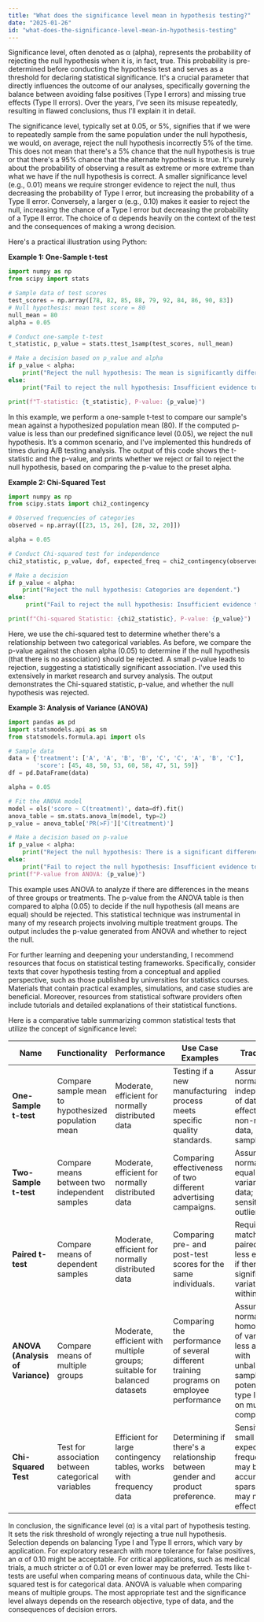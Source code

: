```yaml
---
title: "What does the significance level mean in hypothesis testing?"
date: "2025-01-26"
id: "what-does-the-significance-level-mean-in-hypothesis-testing"
---
```


Significance level, often denoted as α (alpha), represents the probability of rejecting the null hypothesis when it is, in fact, true. This probability is pre-determined before conducting the hypothesis test and serves as a threshold for declaring statistical significance. It's a crucial parameter that directly influences the outcome of our analyses, specifically governing the balance between avoiding false positives (Type I errors) and missing true effects (Type II errors). Over the years, I’ve seen its misuse repeatedly, resulting in flawed conclusions, thus I'll explain it in detail.

The significance level, typically set at 0.05, or 5%, signifies that if we were to repeatedly sample from the same population under the null hypothesis, we would, on average, reject the null hypothesis incorrectly 5% of the time. This does not mean that there's a 5% chance that the null hypothesis is true or that there's a 95% chance that the alternate hypothesis is true. It's purely about the probability of observing a result as extreme or more extreme than what we have if the null hypothesis is correct. A smaller significance level (e.g., 0.01) means we require stronger evidence to reject the null, thus decreasing the probability of Type I error, but increasing the probability of a Type II error. Conversely, a larger α (e.g., 0.10) makes it easier to reject the null, increasing the chance of a Type I error but decreasing the probability of a Type II error. The choice of α depends heavily on the context of the test and the consequences of making a wrong decision.

Here's a practical illustration using Python:

**Example 1: One-Sample t-test**

```python
import numpy as np
from scipy import stats

# Sample data of test scores
test_scores = np.array([78, 82, 85, 88, 79, 92, 84, 86, 90, 83])
# Null hypothesis: mean test score = 80
null_mean = 80
alpha = 0.05

# Conduct one-sample t-test
t_statistic, p_value = stats.ttest_1samp(test_scores, null_mean)

# Make a decision based on p_value and alpha
if p_value < alpha:
    print("Reject the null hypothesis: The mean is significantly different from 80.")
else:
    print("Fail to reject the null hypothesis: Insufficient evidence to say the mean is different from 80.")

print(f"T-statistic: {t_statistic}, P-value: {p_value}")

```
In this example, we perform a one-sample t-test to compare our sample's mean against a hypothesized population mean (80). If the computed p-value is less than our predefined significance level (0.05), we reject the null hypothesis. It’s a common scenario, and I've implemented this hundreds of times during A/B testing analysis. The output of this code shows the t-statistic and the p-value, and prints whether we reject or fail to reject the null hypothesis, based on comparing the p-value to the preset alpha.

**Example 2: Chi-Squared Test**
```python
import numpy as np
from scipy.stats import chi2_contingency

# Observed frequencies of categories
observed = np.array([[23, 15, 26], [28, 32, 20]])

alpha = 0.05

# Conduct Chi-squared test for independence
chi2_statistic, p_value, dof, expected_freq = chi2_contingency(observed)

# Make a decision
if p_value < alpha:
    print("Reject the null hypothesis: Categories are dependent.")
else:
     print("Fail to reject the null hypothesis: Insufficient evidence to say categories are dependent.")

print(f"Chi-squared Statistic: {chi2_statistic}, P-value: {p_value}")
```
Here, we use the chi-squared test to determine whether there's a relationship between two categorical variables. As before, we compare the p-value against the chosen alpha (0.05) to determine if the null hypothesis (that there is no association) should be rejected. A small p-value leads to rejection, suggesting a statistically significant association. I've used this extensively in market research and survey analysis. The output demonstrates the Chi-squared statistic, p-value, and whether the null hypothesis was rejected.

**Example 3: Analysis of Variance (ANOVA)**
```python
import pandas as pd
import statsmodels.api as sm
from statsmodels.formula.api import ols

# Sample data
data = {'treatment': ['A', 'A', 'B', 'B', 'C', 'C', 'A', 'B', 'C'],
        'score': [45, 48, 50, 53, 60, 58, 47, 51, 59]}
df = pd.DataFrame(data)

alpha = 0.05

# Fit the ANOVA model
model = ols('score ~ C(treatment)', data=df).fit()
anova_table = sm.stats.anova_lm(model, typ=2)
p_value = anova_table['PR(>F)']['C(treatment)']

# Make a decision based on p-value
if p_value < alpha:
    print("Reject the null hypothesis: There is a significant difference in means between groups.")
else:
    print("Fail to reject the null hypothesis: Insufficient evidence to say means are different between groups.")
print(f"P-value from ANOVA: {p_value}")
```
This example uses ANOVA to analyze if there are differences in the means of three groups or treatments. The p-value from the ANOVA table is then compared to alpha (0.05) to decide if the null hypothesis (all means are equal) should be rejected. This statistical technique was instrumental in many of my research projects involving multiple treatment groups. The output includes the p-value generated from ANOVA and whether to reject the null.

For further learning and deepening your understanding, I recommend resources that focus on statistical testing frameworks. Specifically, consider texts that cover hypothesis testing from a conceptual and applied perspective, such as those published by universities for statistics courses. Materials that contain practical examples, simulations, and case studies are beneficial. Moreover, resources from statistical software providers often include tutorials and detailed explanations of their statistical functions.

Here is a comparative table summarizing common statistical tests that utilize the concept of significance level:

| Name                      | Functionality                                                                       | Performance                                                   | Use Case Examples                                                                | Trade-offs                                                                                                     |
|---------------------------|-----------------------------------------------------------------------------------|---------------------------------------------------------------|----------------------------------------------------------------------------------|---------------------------------------------------------------------------------------------------------------|
| **One-Sample t-test**     | Compare sample mean to hypothesized population mean                               | Moderate, efficient for normally distributed data              | Testing if a new manufacturing process meets specific quality standards.           | Assumes normality and independence of data; less effective with non-normal data, small sample size           |
| **Two-Sample t-test**     | Compare means between two independent samples                                       | Moderate, efficient for normally distributed data              | Comparing effectiveness of two different advertising campaigns.                   | Assumes normality and equal variances of data; sensitive to outliers                          |
| **Paired t-test**        | Compare means of dependent samples                                             | Moderate, efficient for normally distributed data              | Comparing pre- and post-test scores for the same individuals.                     | Requires matched or paired data; less effective if there is significant variation within pairs        |
| **ANOVA (Analysis of Variance)** | Compare means of multiple groups                                       | Moderate, efficient with multiple groups; suitable for balanced datasets | Comparing the performance of several different training programs on employee performance  | Assumes normality and homogeneity of variances; less accurate with unbalanced sample sizes, potential for type I errors on multiple comparisons|
| **Chi-Squared Test**      | Test for association between categorical variables                               | Efficient for large contingency tables, works with frequency data     | Determining if there's a relationship between gender and product preference.      | Sensitive to small expected frequencies; may be less accurate with sparse tables, may not show effect size    |

In conclusion, the significance level (α) is a vital part of hypothesis testing. It sets the risk threshold of wrongly rejecting a true null hypothesis. Selection depends on balancing Type I and Type II errors, which vary by application. For exploratory research with more tolerance for false positives, an α of 0.10 might be acceptable. For critical applications, such as medical trials, a much stricter α of 0.01 or even lower may be preferred. Tests like t-tests are useful when comparing means of continuous data, while the Chi-squared test is for categorical data. ANOVA is valuable when comparing means of multiple groups. The most appropriate test and the significance level always depends on the research objective, type of data, and the consequences of decision errors.

